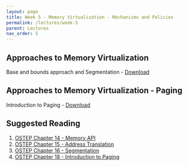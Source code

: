```yaml
---
layout: page
title: Week 5 - Memory Virtualization - Mechanisms and Policies
permalink: /lectures/week-5
parent: Lectures
nav_order: 5
---
```


## Approaches to Memory Virtualization

Base and bounds approach and Segmentation - [Download](https://karthikv1392.github.io/cs3301_osn_2024/slides/OSN_L09.pdf)

## Approaches to Memory Virtualization - Paging

Introduction to Paging - [Download](https://karthikv1392.github.io/cs3301_osn_2024/slides/OSN_L10.pdf)


## Suggested Reading

1. [OSTEP Chapter 14 - Memory API](https://pages.cs.wisc.edu/~remzi/OSTEP/vm-api.pdf)
2. [OSTEP Chapter 15 - Address Translation](https://pages.cs.wisc.edu/~remzi/OSTEP/vm-mechanism.pdf)
3. [OSTEP Chapter 16 - Segmentation](https://pages.cs.wisc.edu/~remzi/OSTEP/vm-segmentation.pdf)
4. [OSTEP Chapter 18 - Introduction to Paging](https://pages.cs.wisc.edu/~remzi/OSTEP/vm-paging.pdf)
